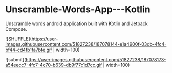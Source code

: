# Unscramble-Words-App---Kotlin
Unscramble words android application built with Kotlin and Jetpack Compose. 

![SHUFFLE](https://user-images.githubusercontent.com/51827238/187078144-e1a4900f-03db-4fc4-bf44-cd4fb1fa7bfe.gif | width=100)

![submit](https://user-images.githubusercontent.com/51827238/187078173-a54eecc7-4fc7-4c70-b639-db9f77c1d7cc.gif | width=100)
